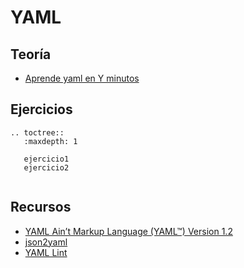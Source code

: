 # YAML

## Teoría

* [Aprende yaml en Y minutos](https://learnxinyminutes.com/docs/es-es/yaml-es/)

## Ejercicios

```eval_rst
.. toctree::
   :maxdepth: 1
   
   ejercicio1
   ejercicio2
     
```


## Recursos

* [YAML Ain’t Markup Language (YAML™) Version 1.2](http://www.yaml.org/spec/1.2/spec.html)
* [json2yaml](https://www.json2yaml.com/)
* [YAML Lint](http://www.yamllint.com/)
